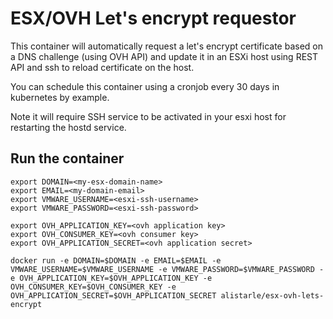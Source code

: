 # ESX/OVH Let's encrypt requestor

This container will automatically request a let's encrypt certificate based on
a DNS challenge (using OVH API) and update it in an ESXi host using REST API
and ssh to reload certificate on the host.

You can schedule this container using a cronjob every 30 days in kubernetes by
example.

Note it will require SSH service to be activated in your esxi host for
restarting the hostd service.

## Run the container

    export DOMAIN=<my-esx-domain-name>
    export EMAIL=<my-domain-email>
    export VMWARE_USERNAME=<esxi-ssh-username>
    export VMWARE_PASSWORD=<esxi-ssh-password>

    export OVH_APPLICATION_KEY=<ovh application key>
    export OVH_CONSUMER_KEY=<ovh consumer key>
    export OVH_APPLICATION_SECRET=<ovh application secret>

    docker run -e DOMAIN=$DOMAIN -e EMAIL=$EMAIL -e VMWARE_USERNAME=$VMWARE_USERNAME -e VMWARE_PASSWORD=$VMWARE_PASSWORD -e OVH_APPLICATION_KEY=$OVH_APPLICATION_KEY -e OVH_CONSUMER_KEY=$OVH_CONSUMER_KEY -e OVH_APPLICATION_SECRET=$OVH_APPLICATION_SECRET alistarle/esx-ovh-lets-encrypt